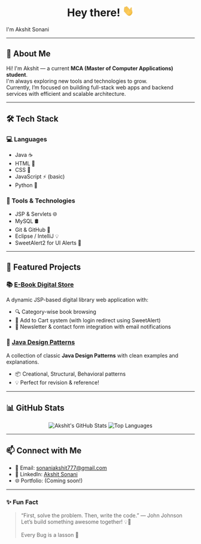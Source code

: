 <h1 align="center">Hey there! <img src="https://raw.githubusercontent.com/ABSphreak/ABSphreak/master/gifs/Hi.gif" width="30px" height="30px"></h1>  I'm Akshit Sonani</h1>
<!-- <p align="center"> 🌐 Web Enthusiast | 🎓 MCA Student | 📚 Lifelong Learner</p> -->

---

## 🚀 About Me

Hi! I'm Akshit — a current **MCA (Master of Computer Applications) student**.  
I'm always exploring new tools and technologies to grow.  
Currently, I’m focused on building full-stack web apps and backend services with efficient and scalable architecture.

---

## 🛠️ Tech Stack

### 💻 Languages
- Java ☕
- HTML 🧾
- CSS 🎨
- JavaScript ⚡ (basic)
- Python 🐍

### 🧰 Tools & Technologies
- JSP & Servlets 🌐
- MySQL 🛢️
- Git & GitHub 🔧
- Eclipse / IntelliJ 💡
- SweetAlert2 for UI Alerts 🎉

---

## 📂 Featured Projects

### 📚 [E-Book Digital Store](https://github.com/SonaniAkshit/Bookstore-Jsp-Servlet-Web-Project-java-Ant)
A dynamic JSP-based digital library web application with:
- 🔍 Category-wise book browsing
- 🛒 Add to Cart system (with login redirect using SweetAlert)
- 📧 Newsletter & contact form integration with email notifications

### 🧠 [Java Design Patterns](https://github.com/SonaniAkshit/Design-Pattern-Java)
A collection of classic **Java Design Patterns** with clean examples and explanations.
- 📦 Creational, Structural, Behavioral patterns
- 💡 Perfect for revision & reference!

---

## 📊 GitHub Stats

<p align="center">
  <img src="https://github-readme-stats.vercel.app/api?username=SonaniAkshit&show_icons=true&theme=radical&count_private=true&include_all_commits=true" alt="Akshit's GitHub Stats" height="170" />
  <img src="https://github-readme-stats.vercel.app/api/top-langs/?username=SonaniAkshit&layout=compact&theme=radical" alt="Top Languages" height="170" />
</p>


---

## 📫 Connect with Me

- 📧 Email: [sonaniakshit777@gmail.com](mailto:sonaniakshit684@gmail.com)
- 💼 LinkedIn: [Akshit Sonani](https://www.linkedin.com/in/akshit-sonani-105b79348/)
- 🌐 Portfolio: (Coming soon!)



---

### ✨ Fun Fact

> “First, solve the problem. Then, write the code.” — John Johnson  
Let’s build something awesome together! 💡🚀
> <br>
> <br>Every Bug is a lasson 👾

